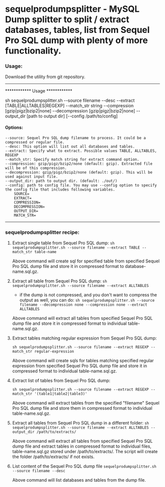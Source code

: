 # sequelprodumpsplitter - MySQL Dump splitter to split / extract databases, tables, list from Sequel Pro SQL dump with plenty of more functionality.

### Usage:

Download the utility from git repository.
<hr>
	************ Usage ************ 

sh sequelprodumpsplitter.sh --source filename --desc --extract [TABLE|ALLTABLES|REGEXP] --match_str string --compression [gzip|pigz|bzip2|none] --decompression [gzip|pigz|bzip2|none] --output_dir [path to output dir] [--config /path/to/config] 
                                                    
<h4>Options:</h4>
                                                    
	--source: Sequel Pro SQL dump filename to process. It could be a compressed or regular file.
	--desc: This option will list out all databases and tables.
	--extract: Specify what to extract. Possible values TABLE, ALLTABLES, REGEXP
	--match_str: Specify match string for extract command option.
	--compression: gzip/pigz/bzip2/none (default: gzip). Extracted file will be of this compression.
	--decompression: gzip/pigz/bzip2/none (default: gzip). This will be used against input file.
	--output_dir: path to output dir. (default: ./out/)
	--config: path to config file. You may use --config option to specify the config file that includes following variables.
		SOURCE=
		EXTRACT=
		COMPRESSION=
		DECOMPRESSION=
		OUTPUT_DIR=
		MATCH_STR=

<hr>

### sequelprodumpsplitter recipe:

1. Extract single table from Sequel Pro SQL dump:
	`sh sequelprodumpsplitter.sh --source filename --extract TABLE --match_str table-name`

	Above command will create sql for specified table from specified Sequel Pro SQL dump file and store it in compressed format to database-name.sql.gz.

2. Extract all table from Sequel Pro SQL dump:
	`sh sequelprodumpsplitter.sh --source filename --extract ALLTABLES`
	- if the dump is not compressed, and you don't want to compress the output as well, you can do:
	`sh sequelprodumpsplitter.sh --source filename --decompression none --compression none --extract ALLTABLES`

	Above command will extract all tables from specified Sequel Pro SQL dump file and store it in compressed format to individual table-name.sql.gz.

3. Extract tables matching regular expression from Sequel Pro SQL dump:

	`sh sequelprodumpsplitter.sh --source filename --extract REGEXP --match_str regular-expression`

	Above command will create sqls for tables matching specified regular expression from specified Sequel Pro SQL dump file and store it in compressed format to individual table-name.sql.gz.

4. Extract list of tables from Sequel Pro SQL dump:

	`sh sequelprodumpsplitter.sh --source filename --extract REGEXP --match_str '(table1|table2|table3)'`

	Above command will extract tables from the specified "filename" Sequel Pro SQL dump  file and store them in compressed format to individual table-name.sql.gz.

5. Extract all tables from Sequel Pro SQL dump in a different folder:
	`sh sequelprodumpsplitter.sh --source filename --extract ALLTABLES --output_dir /path/to/extracts/`

	Above command will extract all tables from specified Sequel Pro SQL dump file and extract tables in compressed format to individual files, table-name.sql.gz stored under /path/to/extracts/.
	The script will create the folder /path/to/extracts/ if not exists.

6. List content of the Sequel Pro SQL dump file
	`sequelprodumpsplitter.sh --source filename --desc`

	Above command will list databases and tables from the dump file.
